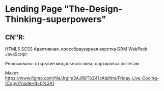 # Lending Page "The-Design-Thinking-superpowers"

## CN"R:
HTML5
SCSS
Адаптивная, кроссбраузерная верстка
БЭМ
WebPack
JavaScript

Реализовано: открытие модального окна, сортировка по тегам

Макет: https://www.figma.com/file/JrgIm3AJR8TbZ41cAiplNm/Friday_Live_Coding-(Copy)?node-id=0%3A1
